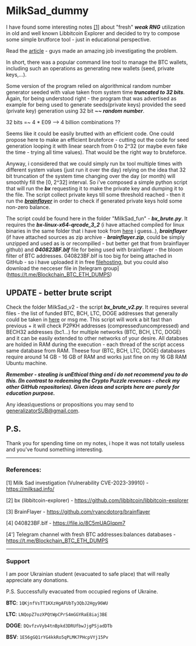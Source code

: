 # MilkSad_dummy

I have found some interesting notes [[1]](https://milksad.info/) about "fresh" ***weak RNG*** utilization in old and well known Libbitcoin Explorer and decided to try to compose some simple brutforce tool - just in educational perspective.

Read the [article]((https://milksad.info/)) - guys made an amazing job investigating the problem.

In short, there was a popular command line tool to manage the BTC wallets, including such an operations as generating new wallets (seed, private keys,...).

Some version of the program relied on algorithmical random number generator seeded with value taken from system time ***truncated to 32 bits***. 
Again, for being understood right - the program that was advertised as example for being used to generate seeds(private keys) provided the seed (private key) generation using 32 bit ***~~ random number***.

32 bits =~ 4 * E09 --> 4 billion combinations ??

Seems like it could be easily brutted with an efficient code. One could propose here to make an efficient bruteforce - cutting out the code for seed generation looping it with linear search from 0 to 2^32 (or maybe even fake the time - trying all time values). That would be the right way to bruteforce.

Anyway, i considered that we could simply run bx tool multiple times with different system values (just run it over the day) relying on the idea that 32 bit truncation of the system time changing over the day (or month) will smoothly fill the [0, 2^32] interval. So i've composed a simple python script that will run the ***bx*** requesting it to make the private key and dumping it to the file. The script collect private keys till some threshold reached - then it run the [***brainflayer***](https://github.com/ryancdotorg/brainflayer) in order to check if generated private keys hold some non-zero balance.

The script could be found here in the folder "MilkSad_fun" - ***bx_brute.py***. It requires the ***bx-linux-x64-qrcode_3_2*** (i have attached compiled for linux binaries in the same folder that i have took from [here](https://github.com/libbitcoin/libbitcoin-explorer) i guess..), ***brainflayer*** (if have attached sources as zip archive - ***brainflayer.zip***, could be simply unzipped and used as is or recompilled - but better get that from brainflayer github) and ***040823BF.blf*** file for being used with brainflayer - the bloom filter of BTC addresses. 040823BF.blf is too big for being attached in GitHub - so i have uploaded it in free [filehosting](https://file.io/8C5mUAGIqpm7), but you could also download the necceser file in [telegram group] (https://t.me/Blockchain_BTC_ETH_DUMPS)

## UPDATE - better brute script
Check the folder MilkSad_v2 - the script ***bx_brute_v2.py***. It requires several files - the list of funded BTC, BCH, LTC, DOGE addresses that generally could be taken in [here](https://t.me/Blockchain_BTC_ETH_DUMPS) or msg me. This script will work a bit fast than previous + it will check P2PKH addresses (compressed\uncompressed) and BECH32 addresses (bc1...) for multiple networks (BTC, BCH, LTC, DOGE) and it can be easily extended to other networks of your desire. All databses are holded in RAM during the execution - each thread of the script access same database from RAM. Theese four (BTC, BCH, LTC, DOGE) databases require around 14 GB - 16 GB of RAM and works just fine on my 16 GB RAM Ubuntu machine.

***Remember - stealing is unEthical thing and i do not recommend you to do this. (In contrast to redeeming the Crypto Puzzle revenues - check my other GitHub repositories).
Given ideas and scripts here are purely for education purpose.***

Any ideas\questions or propositions you may send to generalizatorSUB@gmail.com.

## P.S.
Thank you for spending time on my notes, i hope it was not totally useless and you've found something interesting. 

-------------------------------------------------------------------------
### References:
[1] Milk Sad investigation (Vulnerability CVE-2023-39910) - https://milksad.info/

[2] bx (libbitcoin-explorer) - https://github.com/libbitcoin/libbitcoin-explorer
 
[3] BrainFlayer - https://github.com/ryancdotorg/brainflayer

[4] 040823BF.blf - https://file.io/8C5mUAGIqpm7

[4'] Telegram channel with fresh BTC addresses:balances databases - https://t.me/Blockchain_BTC_ETH_DUMPS

-------------------------------------------------------------------------
### Support
I am poor Ukrainian student (evacuated to safe place) that will really appreciate any donations.
 
P.S. Successfully evacuated from occupied regions of Ukraine.

**BTC**:  `1QKjnfVsTT1KXzHgAFUbTy3QbJ2Hgy96WU`

**LTC**:  `LNQopZ7ozXPQtWpCPrS4mGGYRaE8iaj3BE`

**DOGE**: `DQvfzvVyb4tnBpkd3DRUfbwJjgPSjadDTb`
 
 **BSV**: `1E56gGQ1rYG4kkRo5qPLMK7PHcpVYj15Pv`
